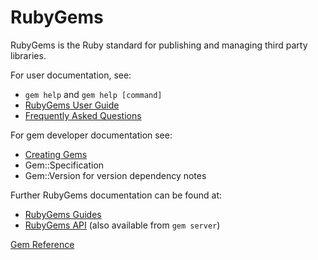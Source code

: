 # RubyGems



RubyGems is the Ruby standard for publishing and managing third party
libraries.

For user documentation, see:

* `gem help` and `gem help [command]`
* [RubyGems User Guide](http://guides.rubygems.org/)
* [Frequently Asked Questions](http://guides.rubygems.org/faqs)

For gem developer documentation see:

* [Creating Gems](http://guides.rubygems.org/make-your-own-gem)
* Gem::Specification
* Gem::Version for version dependency notes

Further RubyGems documentation can be found at:

* [RubyGems Guides](http://guides.rubygems.org)
* [RubyGems API](http://www.rubydoc.info/github/rubygems/rubygems) (also
  available from `gem server`)



[Gem
Reference](https://ruby-doc.org/stdlib-2.5.0/libdoc/rubygems/rdoc/Gem.html)

